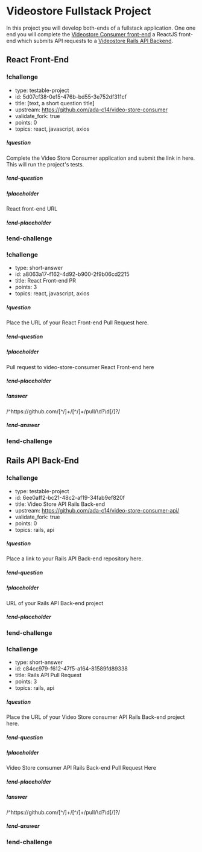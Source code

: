 # Videostore Fullstack Project

In this project you will develop both-ends of a fullstack application.  One one end you will complete the [Videostore Consumer front-end](https://github.com/ada-c14/video-store-consumer) a ReactJS front-end which submits API requests to a [Videostore Rails API Backend](https://github.com/ada-c14/video-store-consumer-api/).


## React Front-End

<!-- >>>>>>>>>>>>>>>>>>>>>> BEGIN CHALLENGE >>>>>>>>>>>>>>>>>>>>>> -->
<!-- Replace everything in square brackets [] and remove brackets  -->

### !challenge

* type: testable-project
* id: 5d07cf38-0e15-476b-bd55-3e752df311cf
* title: [text, a short question title]
* upstream: https://github.com/ada-c14/video-store-consumer
* validate_fork: true
* points: 0
* topics: react, javascript, axios

##### !question

Complete the Video Store Consumer application and submit the link in here.  This will run the project's tests.

##### !end-question

##### !placeholder

React front-end URL

##### !end-placeholder

<!-- other optional sections -->
<!-- !hint - !end-hint (markdown, hidden, students click to view) -->
<!-- !rubric - !end-rubric (markdown, instructors can see while scoring a checkpoint) -->
<!-- !explanation - !end-explanation (markdown, students can see after answering correctly) -->

### !end-challenge

<!-- ======================= END CHALLENGE ======================= -->

<!-- >>>>>>>>>>>>>>>>>>>>>> BEGIN CHALLENGE >>>>>>>>>>>>>>>>>>>>>> -->
<!-- Replace everything in square brackets [] and remove brackets  -->

### !challenge

* type: short-answer
* id: a8063a17-f162-4d92-b900-2f9b06cd2215
* title: React Front-end PR
* points: 3
* topics: react, javascript, axios

##### !question

Place the URL of your React Front-end Pull Request here.

##### !end-question

##### !placeholder

Pull request to video-store-consumer React Front-end here

##### !end-placeholder

##### !answer

/^https:\/\/github\.com\/[^\/]+\/[^\/]+\/pull\/\d?\d[\/]?/

##### !end-answer

<!-- other optional sections -->
<!-- !hint - !end-hint (markdown, hidden, students click to view) -->
<!-- !rubric - !end-rubric (markdown, instructors can see while scoring a checkpoint) -->
<!-- !explanation - !end-explanation (markdown, students can see after answering correctly) -->

### !end-challenge

<!-- ======================= END CHALLENGE ======================= -->

## Rails API Back-End

<!-- >>>>>>>>>>>>>>>>>>>>>> BEGIN CHALLENGE >>>>>>>>>>>>>>>>>>>>>> -->
<!-- Replace everything in square brackets [] and remove brackets  -->

### !challenge

* type: testable-project
* id: 6ee0aff2-bc21-48c2-af19-34fab9ef820f
* title: Video Store API Rails Back-end
* upstream: https://github.com/ada-c14/video-store-consumer-api/
* validate_fork: true
* points: 0
* topics: rails, api

##### !question

Place a link to your Rails API Back-end repository here.

##### !end-question

##### !placeholder

URL of your Rails API Back-end project

##### !end-placeholder

<!-- other optional sections -->
<!-- !hint - !end-hint (markdown, hidden, students click to view) -->
<!-- !rubric - !end-rubric (markdown, instructors can see while scoring a checkpoint) -->
<!-- !explanation - !end-explanation (markdown, students can see after answering correctly) -->

### !end-challenge

<!-- ======================= END CHALLENGE ======================= -->

<!-- >>>>>>>>>>>>>>>>>>>>>> BEGIN CHALLENGE >>>>>>>>>>>>>>>>>>>>>> -->
<!-- Replace everything in square brackets [] and remove brackets  -->

### !challenge

* type: short-answer
* id: c84cc979-f612-47f5-a164-81589fd89338
* title: Rails API Pull Request
* points: 3
* topics: rails, api

##### !question

Place the URL of your Video Store consumer API Rails Back-end project here.

##### !end-question

##### !placeholder

Video Store consumer API Rails Back-end Pull Request Here

##### !end-placeholder

##### !answer

/^https:\/\/github\.com\/[^\/]+\/[^\/]+\/pull\/\d?\d[\/]?/

##### !end-answer

<!-- other optional sections -->
<!-- !hint - !end-hint (markdown, hidden, students click to view) -->
<!-- !rubric - !end-rubric (markdown, instructors can see while scoring a checkpoint) -->
<!-- !explanation - !end-explanation (markdown, students can see after answering correctly) -->

### !end-challenge

<!-- ======================= END CHALLENGE ======================= -->
